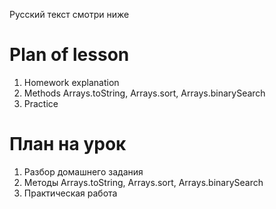 Русский текст смотри ниже

# Plan of lesson <br/>
1. Homework explanation  <br/>
2. Methods Arrays.toString, Arrays.sort, Arrays.binarySearch  <br/>
3. Practice  <br/>

# План на урок <br/>
1. Разбор домашнего задания  <br/>
2. Методы Arrays.toString, Arrays.sort, Arrays.binarySearch  <br/>
3. Практическая работа  <br/>